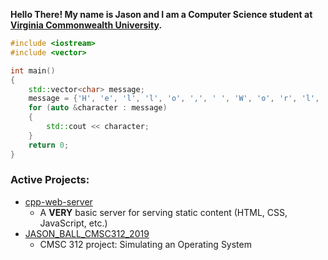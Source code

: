 **Hello There! My name is Jason and I am a Computer Science student at [Virginia Commonwealth University](https://vcu.edu).**

```c++
#include <iostream>
#include <vector>

int main()
{
    std::vector<char> message;
    message = {'H', 'e', 'l', 'l', 'o', ',', ' ', 'W', 'o', 'r', 'l', 'd', '!', '\n'};
    for (auto &character : message)
    {
        std::cout << character;
    }
    return 0;
}
```

### Active Projects:
* [cpp-web-server](https://jason-ball.com/cpp-web-server)
  * A **VERY** basic server for serving static content (HTML, CSS, JavaScript, etc.)
* [JASON_BALL_CMSC312_2019](https://github.com/jason-ball/JASON_BALL_CMSC312_2019)
  * CMSC 312 project: Simulating an Operating System
